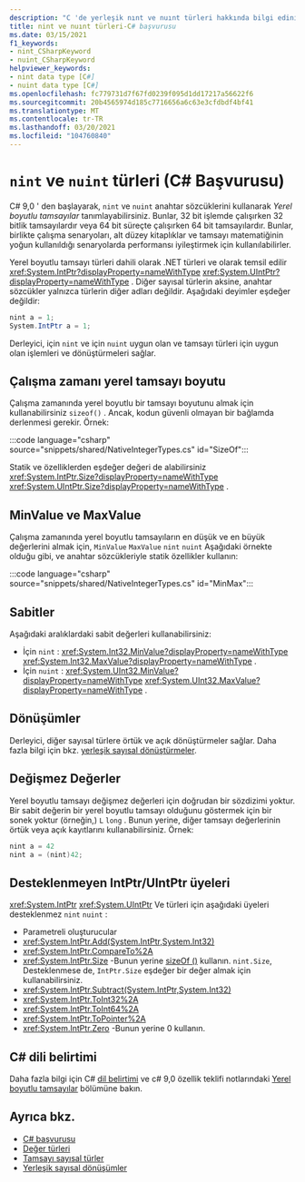 ```yaml
---
description: "C 'de yerleşik nınt ve nuınt türleri hakkında bilgi edinin #"
title: nint ve nuınt türleri-C# başvurusu
ms.date: 03/15/2021
f1_keywords:
- nint_CSharpKeyword
- nuint_CSharpKeyword
helpviewer_keywords:
- nint data type [C#]
- nuint data type [C#]
ms.openlocfilehash: fc779731d7f67fd0239f095d1dd17217a56622f6
ms.sourcegitcommit: 20b4565974d185c7716656a6c63e3cfdbdf4bf41
ms.translationtype: MT
ms.contentlocale: tr-TR
ms.lasthandoff: 03/20/2021
ms.locfileid: "104760840"
---
```

# <a name="nint-and-nuint-types-c-reference"></a>`nint` ve `nuint` türleri (C# Başvurusu)

C# 9,0 ' den başlayarak, `nint` ve `nuint` anahtar sözcüklerini kullanarak *Yerel boyutlu tamsayılar* tanımlayabilirsiniz. Bunlar, 32 bit işlemde çalışırken 32 bitlik tamsayılardır veya 64 bit süreçte çalışırken 64 bit tamsayılardır. Bunlar, birlikte çalışma senaryoları, alt düzey kitaplıklar ve tamsayı matematiğinin yoğun kullanıldığı senaryolarda performansı iyileştirmek için kullanılabilirler.

Yerel boyutlu tamsayı türleri dahili olarak .NET türleri ve olarak temsil edilir <xref:System.IntPtr?displayProperty=nameWithType> <xref:System.UIntPtr?displayProperty=nameWithType> . Diğer sayısal türlerin aksine, anahtar sözcükler yalnızca türlerin diğer adları değildir. Aşağıdaki deyimler eşdeğer değildir:

```csharp
nint a = 1;
System.IntPtr a = 1;
```

Derleyici, için `nint` ve için `nuint` uygun olan ve tamsayı türleri için uygun olan işlemleri ve dönüştürmeleri sağlar.

## <a name="run-time-native-integer-size"></a>Çalışma zamanı yerel tamsayı boyutu

Çalışma zamanında yerel boyutlu bir tamsayı boyutunu almak için kullanabilirsiniz `sizeof()` . Ancak, kodun güvenli olmayan bir bağlamda derlenmesi gerekir. Örnek:

:::code language="csharp" source="snippets/shared/NativeIntegerTypes.cs" id="SizeOf":::

Statik ve özelliklerden eşdeğer değeri de alabilirsiniz <xref:System.IntPtr.Size?displayProperty=nameWithType> <xref:System.UIntPtr.Size?displayProperty=nameWithType> .

## <a name="minvalue-and-maxvalue"></a>MinValue ve MaxValue

Çalışma zamanında yerel boyutlu tamsayıların en düşük ve en büyük değerlerini almak için, `MinValue` `MaxValue` `nint` `nuint` Aşağıdaki örnekte olduğu gibi, ve anahtar sözcükleriyle statik özellikler kullanın:

:::code language="csharp" source="snippets/shared/NativeIntegerTypes.cs" id="MinMax":::

## <a name="constants"></a>Sabitler

Aşağıdaki aralıklardaki sabit değerleri kullanabilirsiniz:

* İçin `nint` : <xref:System.Int32.MinValue?displayProperty=nameWithType> <xref:System.Int32.MaxValue?displayProperty=nameWithType> .
* İçin `nuint` : <xref:System.UInt32.MinValue?displayProperty=nameWithType> <xref:System.UInt32.MaxValue?displayProperty=nameWithType> .

## <a name="conversions"></a>Dönüşümler

Derleyici, diğer sayısal türlere örtük ve açık dönüştürmeler sağlar. Daha fazla bilgi için bkz. [yerleşik sayısal dönüştürmeler](numeric-conversions.md).

## <a name="literals"></a>Değişmez Değerler

Yerel boyutlu tamsayı değişmez değerleri için doğrudan bir sözdizimi yoktur. Bir sabit değerin bir yerel boyutlu tamsayı olduğunu göstermek için bir sonek yoktur (örneğin,) `L` `long` . Bunun yerine, diğer tamsayı değerlerinin örtük veya açık kayıtlarını kullanabilirsiniz. Örnek:

```csharp
nint a = 42
nint a = (nint)42;
```

## <a name="unsupported-intptruintptr-members"></a>Desteklenmeyen IntPtr/UIntPtr üyeleri

<xref:System.IntPtr> <xref:System.UIntPtr> Ve türleri için aşağıdaki üyeleri desteklenmez `nint` `nuint` :

* Parametreli oluşturucular
* <xref:System.IntPtr.Add(System.IntPtr,System.Int32)>
* <xref:System.IntPtr.CompareTo%2A>
* <xref:System.IntPtr.Size> -Bunun yerine [sizeOf ()](#run-time-native-integer-size) kullanın. `nint.Size`, Desteklenmese de, `IntPtr.Size` eşdeğer bir değer almak için kullanabilirsiniz.
* <xref:System.IntPtr.Subtract(System.IntPtr,System.Int32)>
* <xref:System.IntPtr.ToInt32%2A>
* <xref:System.IntPtr.ToInt64%2A>
* <xref:System.IntPtr.ToPointer%2A>
* <xref:System.IntPtr.Zero> -Bunun yerine 0 kullanın.

## <a name="c-language-specification"></a>C# dili belirtimi

Daha fazla bilgi için C# [dil belirtimi](~/_csharplang/spec/introduction.md) ve c# 9,0 özellik teklifi notlarındaki [Yerel boyutlu tamsayılar](~/_csharplang/proposals/csharp-9.0/native-integers.md) bölümüne bakın.

## <a name="see-also"></a>Ayrıca bkz.

- [C# başvurusu](../index.md)
- [Değer türleri](value-types.md)
- [Tamsayı sayısal türler](integral-numeric-types.md)
- [Yerleşik sayısal dönüşümler](numeric-conversions.md)
